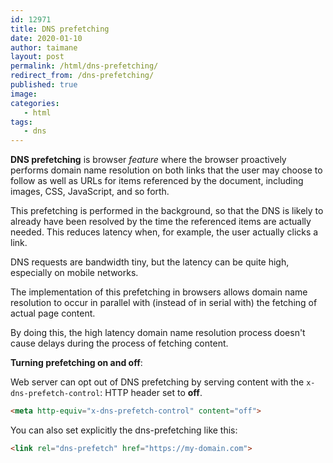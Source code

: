 ```yaml
---
id: 12971
title: DNS prefetching
date: 2020-01-10
author: taimane
layout: post
permalink: /html/dns-prefetching/
redirect_from: /dns-prefetching/
published: true
image: 
categories:
   - html
tags:
   - dns
---
```

**DNS prefetching** is browser _feature_ where the browser proactively performs domain name resolution on both links that the user may choose to follow as well as URLs for items referenced by the document, including images, CSS, JavaScript, and so forth.

This prefetching is performed in the background, so that the DNS is likely to already have been resolved by the time the referenced items are actually needed. This reduces latency when, for example, the user actually clicks a link.

DNS requests are bandwidth tiny, but the latency can be quite high, especially on mobile networks.

The implementation of this prefetching in browsers allows domain name resolution to occur in parallel with (instead of in serial with) the fetching of actual page content.

By doing this, the high latency domain name resolution process doesn't cause delays during the process of fetching content.

**Turning prefetching on and off**:

Web server can opt out of DNS prefetching by serving content with the `x-dns-prefetch-control`: HTTP header set to **off**.


```html
<meta http-equiv="x-dns-prefetch-control" content="off">
```

You can also set explicitly the dns-prefetching like this:

```html
<link rel="dns-prefetch" href="https://my-domain.com">
```
